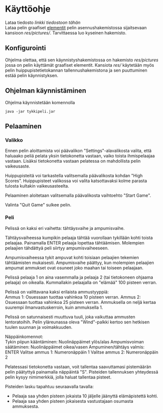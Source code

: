# Käyttöohje

Lataa tiedosto *linkki tiedostoon tähän*\
Lataa pelin graafiset [elementit](https://github.com/oskarioskari/otm-harjoitustyo/tree/master/Tykkipeli/res/pictures) pelin asennushakemistossa sijaitsevaan kansioon *res/pictures/*. Tarvittaessa luo kyseinen hakemisto.

## Konfigurointi

Ohjelma olettaa, että sen käynnistyshakemistossa on hakemisto *res/pictures* jossa on pelin käyttämät graafiset elementit. Kansiota *res/* käytetään myös pelin huippupistetietokannan tallennushakemistona ja sen puuttuminen estää pelin käynnistyksen.

## Ohjelman käynnistäminen

Ohjelma käynnistetään komennolla
```
java -jar tykkipeli.jar
```

## Pelaaminen

### Valikko

Ennen pelin aloittamista voi päävalikon "Settings"-alavalikosta valita, että haluaako peliä pelata yksin tietokonetta vastaan, vaiko toista ihmispelaajaa vastaan. Lisäksi tietokonetta vastaan pelatessa on mahdollista pelin vaikeusaste.

Huippupisteitä voi tarkastella valitsemalla päävalikosta kohdan "High Scores". Huippupisteet valikossa voi valita katsottavaksi kolme parasta tulosta kultakin vaikeusasteelta.

Pelaaminen aloitetaan valitsemalla päävalikosta vaihtoehto "Start Game".

Valinta "Quit Game" sulkee pelin.

### Peli

Pelissä on kaksi eri vaihetta: tähtäysvaihe ja ampumisvaihe.

Tähtäysvaiheessa kumpikin pelaaja tähtää vuorollaan tykillään kohti toista pelaajaa. Painamalla ENTER pelaaja lopettaa tähtäämisen. Molempien pelaajien tähdättyä peli siirtyy ampumisvaiheeseen.

Ampumisvaiheessa tykit ampuvat kohti toisiaan pelaajien tekemien tähtäämisten mukaisesti. Ampumisvaihe päättyy, kun molempien pelaajien ampumat ammukset ovat osuneet joko maahan tai toiseen pelaajaan.

Pelissä pelaaja 1 on aina vasemmalla ja pelaaja 2 (tai tietokoneen ohjaama pelaaja) on oikealla. Kummallakin pelaajalla on "elämää" 100 pisteen verran.

Pelissä on valittavana kaksi erilaista ammustyyppiä:\
Ammus 1: Osuessaan tuottaa vahinkoa 10 pisteen verran.
Ammus 2: Osuessaan tuottaa vahinkoa 25 pisteen verran. Ammuksella on neljä kertaa suurempi ilmanvastuskerroin, kuin ammuksella 1.

Pelissä on satunnaisesti muuttuva tuuli, joka vaikuttaa ammusten lentoratoihih. Pelin yläreunassa oleva "Wind"-palkki kertoo sen hetkisen tuulen suunnan ja voimakkuuden.

Näppäinkomennot:\
Tykin piipun kääntäminen: Nuolinäppäimet ylös/alas
Ampumisvoiman säätäminen: Nuolinäppäimet oikea/vasen
Ampuminen/tähtäys valmis: ENTER
Valitse ammus 1: Numeronäppäin 1
Valitse ammus 2: Numeronäppäin 2

Pelatessasi tietokonetta vastaan, voit tallentaa saavuttamasi pistemäärän pelin päätyttyä painamalla näppäintä "S". Pisteiden tallennuksen yhteydessä pelin kysyy nimimerkkiä, jolla haluat tallentaa pisteet.

Pisteiden lasku tapahtuu seuraavalla tavalla:
* Pelaaja saa yhden pisteen jokaista 10 jäljelle jäänyttä elämäpistettä kohti.
* Pelaaja saa yhden pisteen jokaisesta vastustajaan osumasta ammuksesta.
